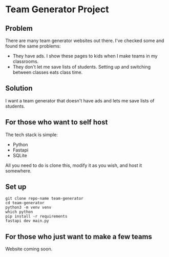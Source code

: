 # Team Generator Project

## Problem
There are many team generator websites out there. I've checked some and found the same problems:
- They have ads. I show these pages to kids when I make teams in my classrooms.
- They don't let me save lists of students. Setting up and switching between classes eats class time.

## Solution
I want a team generator that doesn't have ads and lets me save lists of students.

## For those who want to self host
The tech stack is simple:

- Python
- Fastapi
- SQLite

All you need to do is clone this, modify it as you wish, and host it somewhere.

## Set up
```
git clone repo-name team-generator
cd team-generator
python3 -m venv venv
which python
pip install -r requirements
fastapi dev main.py
```

## For those who just want to make a few teams
Website coming soon.
